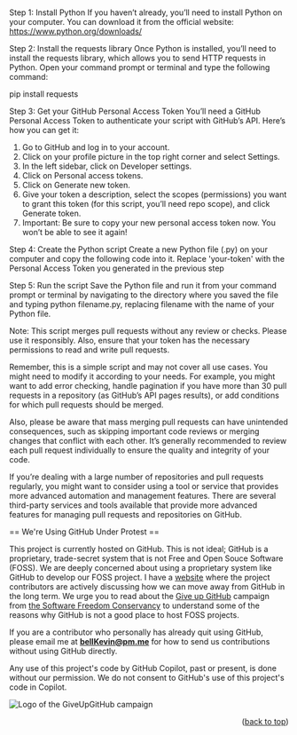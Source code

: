 # 
Step 1: Install Python If you haven’t already, you’ll need to install Python on your computer. You can download it from the official website: https://www.python.org/downloads/

Step 2: Install the requests library Once Python is installed, you’ll need to install the requests library, which allows you to send HTTP requests in Python. Open your command prompt or terminal and type the following command:

pip install requests



Step 3: Get your GitHub Personal Access Token You’ll need a GitHub Personal Access Token to authenticate your script with GitHub’s API. Here’s how you can get it:

1. Go to GitHub and log in to your account.
2. Click on your profile picture in the top right corner and select Settings.
3. In the left sidebar, click on Developer settings.
4. Click on Personal access tokens.
5. Click on Generate new token.
6. Give your token a description, select the scopes (permissions) you want to grant this token (for this script, you’ll need repo scope), and click Generate token.
7. Important: Be sure to copy your new personal access token now. You won’t be able to see it again!

Step 4: Create the Python script Create a new Python file (.py) on your computer and copy the following code into it. Replace 'your-token' with the Personal Access Token you generated in the previous step 

Step 5: Run the script Save the Python file and run it from your command prompt or terminal by navigating to the directory where you saved the file and typing python filename.py, replacing filename with the name of your Python file.

Note: This script merges pull requests without any review or checks. Please use it responsibly. Also, ensure that your token has the necessary permissions to read and write pull requests.

Remember, this is a simple script and may not cover all use cases. You might need to modify it according to your needs. For example, you might want to add error checking, handle pagination if you have more than 30 pull requests in a repository (as GitHub’s API pages results), or add conditions for which pull requests should be merged.

Also, please be aware that mass merging pull requests can have unintended consequences, such as skipping important code reviews or merging changes that conflict with each other. It’s generally recommended to review each pull request individually to ensure the quality and integrity of your code.

If you’re dealing with a large number of repositories and pull requests regularly, you might want to consider using a tool or service that provides more advanced automation and management features. There are several third-party services and tools available that provide more advanced features for managing pull requests and repositories on GitHub.

== We're Using GitHub Under Protest ==

This project is currently hosted on GitHub.  This is not ideal; GitHub is a
proprietary, trade-secret system that is not Free and Open Souce Software
(FOSS).  We are deeply concerned about using a proprietary system like GitHub
to develop our FOSS project. I have a [website](https://bellKevin.me) where the
project contributors are actively discussing how we can move away from GitHub
in the long term.  We urge you to read about the [Give up GitHub](https://GiveUpGitHub.org) campaign 
from [the Software Freedom Conservancy](https://sfconservancy.org) to understand some of the reasons why GitHub is not 
a good place to host FOSS projects.

If you are a contributor who personally has already quit using GitHub, please
email me at **bellKevin@pm.me** for how to send us contributions without
using GitHub directly.

Any use of this project's code by GitHub Copilot, past or present, is done
without our permission.  We do not consent to GitHub's use of this project's
code in Copilot.

![Logo of the GiveUpGitHub campaign](https://sfconservancy.org/img/GiveUpGitHub.png)

<p align="right">(<a href="#readme-top">back to top</a>)</p>
